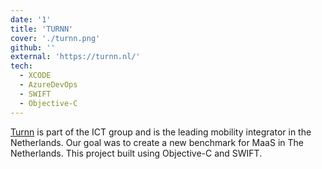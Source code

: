 ```yaml
---
date: '1'
title: 'TURNN'
cover: './turnn.png'
github: ''
external: 'https://turnn.nl/'
tech:
  - XCODE
  - AzureDevOps
  - SWIFT
  - Objective-C
---
```


[Turnn](https://turnn.nl) is part of the ICT group and is the leading mobility integrator in the Netherlands. Our goal was to create a new benchmark for MaaS in The Netherlands. This project built using Objective-C and SWIFT.

